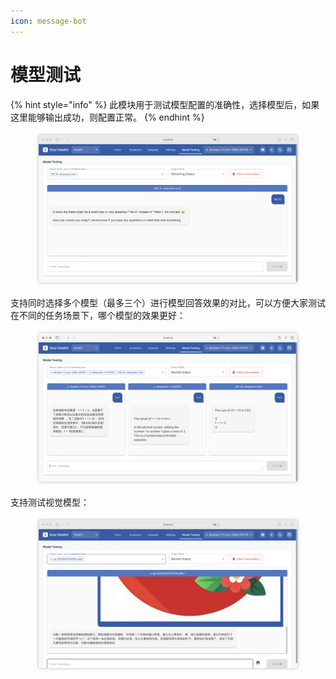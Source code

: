 ```yaml
---
icon: message-bot
---
```


# 模型测试

{% hint style="info" %}
此模块用于测试模型配置的准确性，选择模型后，如果这里能够输出成功，则配置正常。
{% endhint %}

<figure><img src="../../.gitbook/assets/image (2) (1) (1) (1) (1) (1).png" alt=""><figcaption></figcaption></figure>

支持同时选择多个模型（最多三个）进行模型回答效果的对比，可以方便大家测试在不同的任务场景下，哪个模型的效果更好：

<figure><img src="../../.gitbook/assets/image (3) (1) (1) (1) (1) (1).png" alt=""><figcaption></figcaption></figure>

支持测试视觉模型：

<figure><img src="../../.gitbook/assets/image (4) (1) (1) (1) (1) (1).png" alt=""><figcaption></figcaption></figure>

